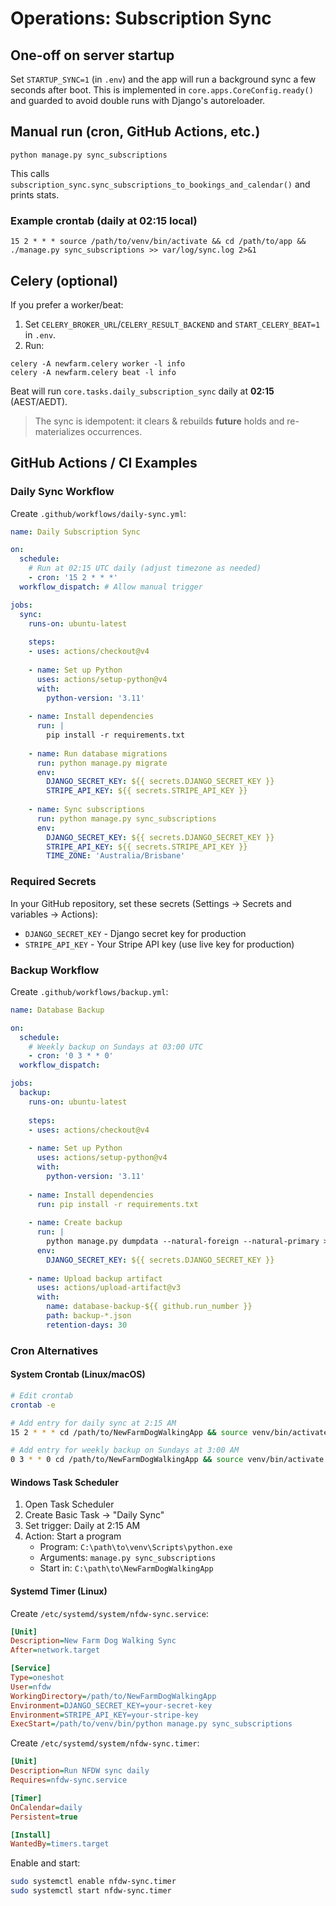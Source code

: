 # Operations: Subscription Sync

## One-off on server startup
Set `STARTUP_SYNC=1` (in `.env`) and the app will run a background sync a few seconds after boot.
This is implemented in `core.apps.CoreConfig.ready()` and guarded to avoid double runs with Django's
autoreloader.

## Manual run (cron, GitHub Actions, etc.)
```
python manage.py sync_subscriptions
```
This calls `subscription_sync.sync_subscriptions_to_bookings_and_calendar()` and prints stats.

### Example crontab (daily at 02:15 local)
```
15 2 * * * source /path/to/venv/bin/activate && cd /path/to/app && ./manage.py sync_subscriptions >> var/log/sync.log 2>&1
```

## Celery (optional)
If you prefer a worker/beat:
1) Set `CELERY_BROKER_URL`/`CELERY_RESULT_BACKEND` and `START_CELERY_BEAT=1` in `.env`.
2) Run:
```
celery -A newfarm.celery worker -l info
celery -A newfarm.celery beat -l info
```
Beat will run `core.tasks.daily_subscription_sync` daily at **02:15** (AEST/AEDT).

> The sync is idempotent: it clears & rebuilds **future** holds and re-materializes occurrences.

## GitHub Actions / CI Examples

### Daily Sync Workflow
Create `.github/workflows/daily-sync.yml`:

```yaml
name: Daily Subscription Sync

on:
  schedule:
    # Run at 02:15 UTC daily (adjust timezone as needed)
    - cron: '15 2 * * *'
  workflow_dispatch: # Allow manual trigger

jobs:
  sync:
    runs-on: ubuntu-latest
    
    steps:
    - uses: actions/checkout@v4
    
    - name: Set up Python
      uses: actions/setup-python@v4
      with:
        python-version: '3.11'
        
    - name: Install dependencies
      run: |
        pip install -r requirements.txt
        
    - name: Run database migrations
      run: python manage.py migrate
      env:
        DJANGO_SECRET_KEY: ${{ secrets.DJANGO_SECRET_KEY }}
        STRIPE_API_KEY: ${{ secrets.STRIPE_API_KEY }}
        
    - name: Sync subscriptions
      run: python manage.py sync_subscriptions
      env:
        DJANGO_SECRET_KEY: ${{ secrets.DJANGO_SECRET_KEY }}
        STRIPE_API_KEY: ${{ secrets.STRIPE_API_KEY }}
        TIME_ZONE: 'Australia/Brisbane'
```

### Required Secrets
In your GitHub repository, set these secrets (Settings → Secrets and variables → Actions):
- `DJANGO_SECRET_KEY` - Django secret key for production
- `STRIPE_API_KEY` - Your Stripe API key (use live key for production)

### Backup Workflow
Create `.github/workflows/backup.yml`:

```yaml
name: Database Backup

on:
  schedule:
    # Weekly backup on Sundays at 03:00 UTC
    - cron: '0 3 * * 0'
  workflow_dispatch:

jobs:
  backup:
    runs-on: ubuntu-latest
    
    steps:
    - uses: actions/checkout@v4
    
    - name: Set up Python
      uses: actions/setup-python@v4
      with:
        python-version: '3.11'
        
    - name: Install dependencies
      run: pip install -r requirements.txt
        
    - name: Create backup
      run: |
        python manage.py dumpdata --natural-foreign --natural-primary > backup-$(date +%Y%m%d).json
      env:
        DJANGO_SECRET_KEY: ${{ secrets.DJANGO_SECRET_KEY }}
        
    - name: Upload backup artifact
      uses: actions/upload-artifact@v3
      with:
        name: database-backup-${{ github.run_number }}
        path: backup-*.json
        retention-days: 30
```

### Cron Alternatives

#### System Crontab (Linux/macOS)
```bash
# Edit crontab
crontab -e

# Add entry for daily sync at 2:15 AM
15 2 * * * cd /path/to/NewFarmDogWalkingApp && source venv/bin/activate && python manage.py sync_subscriptions >> /var/log/nfdw-sync.log 2>&1

# Add entry for weekly backup on Sundays at 3:00 AM
0 3 * * 0 cd /path/to/NewFarmDogWalkingApp && source venv/bin/activate && python manage.py dumpdata > backup-$(date +\%Y\%m\%d).json
```

#### Windows Task Scheduler
1. Open Task Scheduler
2. Create Basic Task → "Daily Sync"
3. Set trigger: Daily at 2:15 AM
4. Action: Start a program
   - Program: `C:\path\to\venv\Scripts\python.exe`
   - Arguments: `manage.py sync_subscriptions`
   - Start in: `C:\path\to\NewFarmDogWalkingApp`

#### Systemd Timer (Linux)
Create `/etc/systemd/system/nfdw-sync.service`:
```ini
[Unit]
Description=New Farm Dog Walking Sync
After=network.target

[Service]
Type=oneshot
User=nfdw
WorkingDirectory=/path/to/NewFarmDogWalkingApp
Environment=DJANGO_SECRET_KEY=your-secret-key
Environment=STRIPE_API_KEY=your-stripe-key
ExecStart=/path/to/venv/bin/python manage.py sync_subscriptions
```

Create `/etc/systemd/system/nfdw-sync.timer`:
```ini
[Unit]
Description=Run NFDW sync daily
Requires=nfdw-sync.service

[Timer]
OnCalendar=daily
Persistent=true

[Install]
WantedBy=timers.target
```

Enable and start:
```bash
sudo systemctl enable nfdw-sync.timer
sudo systemctl start nfdw-sync.timer
```